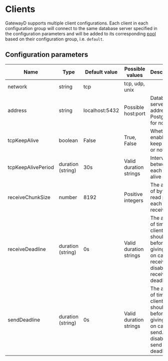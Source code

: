# Clients

GatewayD supports multiple client configurations. Each client in each configuration group will connect to the same database server specified in the configuration parameters and will be added to its corresponding [pool](04-pools.md) based on their configuration group, i.e. `default`.

## Configuration parameters

| Name               | Type              | Default value  | Possible values        | Description                                                                                                    |
| ------------------ | ----------------- | -------------- | ---------------------- | -------------------------------------------------------------------------------------------------------------- |
| network            | string            | tcp            | tcp, udp, unix         |                                                                                                                |
| address            | string            | localhost:5432 | Possible host:port     | Database server address. PostgreSQL for now.                                                                   |
| tcpKeepAlive       | boolean           | False          | True, False            | Whether to enable TCP keep-alive or not                                                                        |
| tcpKeepAlivePeriod | duration (string) | 30s            | Valid duration strings | Interval between each keep-alive packet                                                                        |
| receiveChunkSize   | number            | 8192           | Positive integers      | The amount of bytes to read per each call to receive                                                           |
| receiveDeadline    | duration (string) | 0s             | Valid duration strings | The amount of time the client should wait before giving up on call to receive. `0s` disables receive deadline. |
| sendDeadline       | duration (string) | 0s             | Valid duration strings | The amount of time the client should wait before giving up on call to send. `0s` disables send deadline.       |
